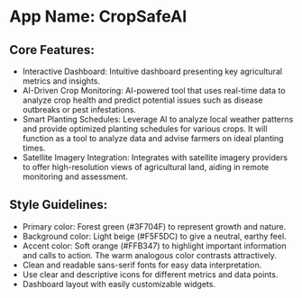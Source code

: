 # **App Name**: CropSafeAI

## Core Features:

- Interactive Dashboard: Intuitive dashboard presenting key agricultural metrics and insights.
- AI-Driven Crop Monitoring: AI-powered tool that uses real-time data to analyze crop health and predict potential issues such as disease outbreaks or pest infestations.
- Smart Planting Schedules: Leverage AI to analyze local weather patterns and provide optimized planting schedules for various crops.  It will function as a tool to analyze data and advise farmers on ideal planting times.
- Satellite Imagery Integration: Integrates with satellite imagery providers to offer high-resolution views of agricultural land, aiding in remote monitoring and assessment.

## Style Guidelines:

- Primary color: Forest green (#3F704F) to represent growth and nature.
- Background color: Light beige (#F5F5DC) to give a neutral, earthy feel.
- Accent color: Soft orange (#FFB347) to highlight important information and calls to action.  The warm analogous color contrasts attractively.
- Clean and readable sans-serif fonts for easy data interpretation.
- Use clear and descriptive icons for different metrics and data points.
- Dashboard layout with easily customizable widgets.